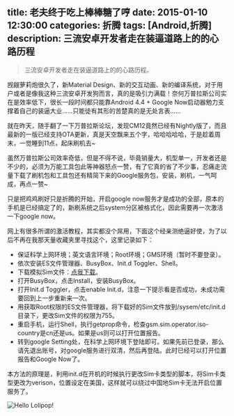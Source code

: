title: 老夫终于吃上棒棒糖了哼
date: 2015-01-10 12:30:00
categories: 折腾
tags: [Android,折腾]
description: 三流安卓开发者走在装逼道路上的的心路历程
---

>三流安卓开发者走在装逼道路上的的心路历程。

<!--more-->

觊觎萝莉炮很久了，新Material Design、新的交互动画、新的编译系统，对于用户或者是像我这种三流安卓开发狗而言，真的是吸引力满载！奈何万普拉斯公司实在是效率低下，很长一段时间都只能靠Android 4.4 + Google Now启动器勉力支撑着自己的装逼大业……只能徒有其形的苦楚真的是无处言表……

就在昨天，随手翻了一下万普拉斯论坛，发现CM12竟然已经有Nightly版了，而且最新的一版已经支持OTA更新，真是天空飘来五个字，哈哈哈哈哈，于是趁着周末，一觉睡到11点，起床刷机去~

虽然万普拉斯公司效率奇低，但是不得不说，毕竟销量大，机型单一，开发者还是不少的，必须为万能工具包此等神器怒点一赞，有了它真的省了不少事，忍痛走流量下载了刷机包和工具包还有精简下来的Google服务包，安装，刷机，一气呵成，再点一赞~

只是把鸡鸡刷好只是折腾的开始，开启google now服务才是成功的全部，原本的手机是已经搞定了的，新刷系统之后system分区被格式化，因此需要再一次激活一下google now。

网上有很多所谓的激活教程，其实都没个屌用，下面这个经亲测绝逼好使，为了以后不再在我那天量收藏夹里寻找这个，这里记录如下：

*	保证科学上网环境；英文语言环境；Root环境；GMS环境（暂时不要登录）。
*	依次安装ES文件管理器、BusyBox、Init.d Toggler、Shell。
*	下载模拟Sim文件：[点我下载][1]。
*	打开BusyBox，点击Install，安装BusyBox。
*	打开Init.d Toggler，点击enable Init.d，注意一下提示看是否成功，未成功需要回到上一步重新来一次。
*	用获取Root权限的ES文件管理器，将下载好的Sim文件放到/sysem/etc/init.d目录下，更改Sim文件的权限为755。
*	重启手机，运行Shell，执行getprop命令，检查gsm.sim.operator.iso-country是cn还是us。如果是us则可以打开位置报告。
*	转到google Setting处，在科学上网环境下登陆即可。如果先前已登录，那么请先退出账号，对google服务进行双清，然后再登陆。此时已经可以打开位置报告和Google Now了。

本方法的原理是，利用init.d在开机的时候执行更改Sim卡类型的脚本，将Sim卡类型更改为verison，位置设定在美国，这样就可以绕过中国地Sim卡无法开启位置服务了。

![Hello Lolipop!][2]






[1]:https://www.dropbox.com/s/6e7wvd4us9au5ox/sim?dl=0
[2]:http://ww1.sinaimg.cn/mw690/825558b1gw1eo4f8s5fr8j20j80y6qe0.jpg